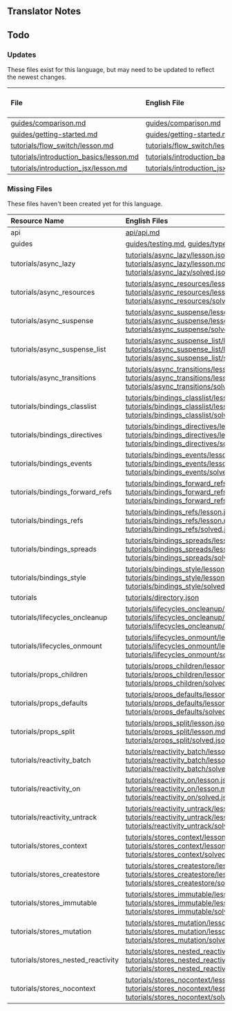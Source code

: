 
## Translator Notes

## Todo

### Updates  
These files exist for this language, but may need to be updated to reflect the newest changes.  
<!--MM:START (UPDATED:lang=id) -->
| File                                                                                                                                        | English File                                                                                                                                | Last Updated (EN)                                                                                  | Last Updated (ID)                                                                                 |
| :------------------------------------------------------------------------------------------------------------------------------------------ | :------------------------------------------------------------------------------------------------------------------------------------------ | :------------------------------------------------------------------------------------------------- | :------------------------------------------------------------------------------------------------ |
| [guides/comparison.md](https://github.com/solidjs/solid-docs/tree/main/langs/id/guides/comparison.md)                                       | [guides/comparison.md](https://github.com/solidjs/solid-docs/tree/main/langs/en/guides/comparison.md)                                       | [9/10/2022](https://github.com/solidjs/solid-docs/commit/97f41fa02a81dd8ce917b8c5b5f592dde0b07dd1) | [9/7/2022](https://github.com/solidjs/solid-docs/commit/7a0656c409728d26f791ad1e30648171963a5316) |
| [guides/getting-started.md](https://github.com/solidjs/solid-docs/tree/main/langs/id/guides/getting-started.md)                             | [guides/getting-started.md](https://github.com/solidjs/solid-docs/tree/main/langs/en/guides/getting-started.md)                             | [3/20/2023](https://github.com/solidjs/solid-docs/commit/14a0d3f0d63e944b75a34d1f2749b649bfacd5c9) | [9/7/2022](https://github.com/solidjs/solid-docs/commit/7a0656c409728d26f791ad1e30648171963a5316) |
| [tutorials/flow_switch/lesson.md](https://github.com/solidjs/solid-docs/tree/main/langs/id/tutorials/flow_switch/lesson.md)                 | [tutorials/flow_switch/lesson.md](https://github.com/solidjs/solid-docs/tree/main/langs/en/tutorials/flow_switch/lesson.md)                 | [1/25/2023](https://github.com/solidjs/solid-docs/commit/f664862fd1aeea273248014e03562155ce70da69) | [5/7/2022](https://github.com/solidjs/solid-docs/commit/fcb19d8a5d1cb6d494f52237fdce72d5fab522ca) |
| [tutorials/introduction_basics/lesson.md](https://github.com/solidjs/solid-docs/tree/main/langs/id/tutorials/introduction_basics/lesson.md) | [tutorials/introduction_basics/lesson.md](https://github.com/solidjs/solid-docs/tree/main/langs/en/tutorials/introduction_basics/lesson.md) | [3/20/2023](https://github.com/solidjs/solid-docs/commit/14a0d3f0d63e944b75a34d1f2749b649bfacd5c9) | [5/7/2022](https://github.com/solidjs/solid-docs/commit/fcb19d8a5d1cb6d494f52237fdce72d5fab522ca) |
| [tutorials/introduction_jsx/lesson.md](https://github.com/solidjs/solid-docs/tree/main/langs/id/tutorials/introduction_jsx/lesson.md)       | [tutorials/introduction_jsx/lesson.md](https://github.com/solidjs/solid-docs/tree/main/langs/en/tutorials/introduction_jsx/lesson.md)       | [5/25/2022](https://github.com/solidjs/solid-docs/commit/5e19160028a8f26c68fd43e943711696b4f30e0c) | [5/7/2022](https://github.com/solidjs/solid-docs/commit/fcb19d8a5d1cb6d494f52237fdce72d5fab522ca) |

<!--MM:END-->
### Missing Files  
These files haven't been created yet for this language.  
<!--MM:START (CREATED:lang=id) -->
| Resource Name                      | English Files                                                                                                                                                                                                                                                                                                                                                                                                                                                               |
| :--------------------------------- | :-------------------------------------------------------------------------------------------------------------------------------------------------------------------------------------------------------------------------------------------------------------------------------------------------------------------------------------------------------------------------------------------------------------------------------------------------------------------------- |
| api                                | [api/api.md](https://github.com/solidjs/solid-docs/tree/main/langs/id/api/api.md)                                                                                                                                                                                                                                                                                                                                                                                           |
| guides                             | [guides/testing.md](https://github.com/solidjs/solid-docs/tree/main/langs/id/guides/testing.md), [guides/typescript.md](https://github.com/solidjs/solid-docs/tree/main/langs/id/guides/typescript.md)                                                                                                                                                                                                                                                                      |
| tutorials/async_lazy               | [tutorials/async_lazy/lesson.json](https://github.com/solidjs/solid-docs/tree/main/langs/id/tutorials/async_lazy/lesson.json), [tutorials/async_lazy/lesson.md](https://github.com/solidjs/solid-docs/tree/main/langs/id/tutorials/async_lazy/lesson.md), [tutorials/async_lazy/solved.json](https://github.com/solidjs/solid-docs/tree/main/langs/id/tutorials/async_lazy/solved.json)                                                                                     |
| tutorials/async_resources          | [tutorials/async_resources/lesson.json](https://github.com/solidjs/solid-docs/tree/main/langs/id/tutorials/async_resources/lesson.json), [tutorials/async_resources/lesson.md](https://github.com/solidjs/solid-docs/tree/main/langs/id/tutorials/async_resources/lesson.md), [tutorials/async_resources/solved.json](https://github.com/solidjs/solid-docs/tree/main/langs/id/tutorials/async_resources/solved.json)                                                       |
| tutorials/async_suspense           | [tutorials/async_suspense/lesson.json](https://github.com/solidjs/solid-docs/tree/main/langs/id/tutorials/async_suspense/lesson.json), [tutorials/async_suspense/lesson.md](https://github.com/solidjs/solid-docs/tree/main/langs/id/tutorials/async_suspense/lesson.md), [tutorials/async_suspense/solved.json](https://github.com/solidjs/solid-docs/tree/main/langs/id/tutorials/async_suspense/solved.json)                                                             |
| tutorials/async_suspense_list      | [tutorials/async_suspense_list/lesson.json](https://github.com/solidjs/solid-docs/tree/main/langs/id/tutorials/async_suspense_list/lesson.json), [tutorials/async_suspense_list/lesson.md](https://github.com/solidjs/solid-docs/tree/main/langs/id/tutorials/async_suspense_list/lesson.md), [tutorials/async_suspense_list/solved.json](https://github.com/solidjs/solid-docs/tree/main/langs/id/tutorials/async_suspense_list/solved.json)                               |
| tutorials/async_transitions        | [tutorials/async_transitions/lesson.json](https://github.com/solidjs/solid-docs/tree/main/langs/id/tutorials/async_transitions/lesson.json), [tutorials/async_transitions/lesson.md](https://github.com/solidjs/solid-docs/tree/main/langs/id/tutorials/async_transitions/lesson.md), [tutorials/async_transitions/solved.json](https://github.com/solidjs/solid-docs/tree/main/langs/id/tutorials/async_transitions/solved.json)                                           |
| tutorials/bindings_classlist       | [tutorials/bindings_classlist/lesson.json](https://github.com/solidjs/solid-docs/tree/main/langs/id/tutorials/bindings_classlist/lesson.json), [tutorials/bindings_classlist/lesson.md](https://github.com/solidjs/solid-docs/tree/main/langs/id/tutorials/bindings_classlist/lesson.md), [tutorials/bindings_classlist/solved.json](https://github.com/solidjs/solid-docs/tree/main/langs/id/tutorials/bindings_classlist/solved.json)                                     |
| tutorials/bindings_directives      | [tutorials/bindings_directives/lesson.json](https://github.com/solidjs/solid-docs/tree/main/langs/id/tutorials/bindings_directives/lesson.json), [tutorials/bindings_directives/lesson.md](https://github.com/solidjs/solid-docs/tree/main/langs/id/tutorials/bindings_directives/lesson.md), [tutorials/bindings_directives/solved.json](https://github.com/solidjs/solid-docs/tree/main/langs/id/tutorials/bindings_directives/solved.json)                               |
| tutorials/bindings_events          | [tutorials/bindings_events/lesson.json](https://github.com/solidjs/solid-docs/tree/main/langs/id/tutorials/bindings_events/lesson.json), [tutorials/bindings_events/lesson.md](https://github.com/solidjs/solid-docs/tree/main/langs/id/tutorials/bindings_events/lesson.md), [tutorials/bindings_events/solved.json](https://github.com/solidjs/solid-docs/tree/main/langs/id/tutorials/bindings_events/solved.json)                                                       |
| tutorials/bindings_forward_refs    | [tutorials/bindings_forward_refs/lesson.json](https://github.com/solidjs/solid-docs/tree/main/langs/id/tutorials/bindings_forward_refs/lesson.json), [tutorials/bindings_forward_refs/lesson.md](https://github.com/solidjs/solid-docs/tree/main/langs/id/tutorials/bindings_forward_refs/lesson.md), [tutorials/bindings_forward_refs/solved.json](https://github.com/solidjs/solid-docs/tree/main/langs/id/tutorials/bindings_forward_refs/solved.json)                   |
| tutorials/bindings_refs            | [tutorials/bindings_refs/lesson.json](https://github.com/solidjs/solid-docs/tree/main/langs/id/tutorials/bindings_refs/lesson.json), [tutorials/bindings_refs/lesson.md](https://github.com/solidjs/solid-docs/tree/main/langs/id/tutorials/bindings_refs/lesson.md), [tutorials/bindings_refs/solved.json](https://github.com/solidjs/solid-docs/tree/main/langs/id/tutorials/bindings_refs/solved.json)                                                                   |
| tutorials/bindings_spreads         | [tutorials/bindings_spreads/lesson.json](https://github.com/solidjs/solid-docs/tree/main/langs/id/tutorials/bindings_spreads/lesson.json), [tutorials/bindings_spreads/lesson.md](https://github.com/solidjs/solid-docs/tree/main/langs/id/tutorials/bindings_spreads/lesson.md), [tutorials/bindings_spreads/solved.json](https://github.com/solidjs/solid-docs/tree/main/langs/id/tutorials/bindings_spreads/solved.json)                                                 |
| tutorials/bindings_style           | [tutorials/bindings_style/lesson.json](https://github.com/solidjs/solid-docs/tree/main/langs/id/tutorials/bindings_style/lesson.json), [tutorials/bindings_style/lesson.md](https://github.com/solidjs/solid-docs/tree/main/langs/id/tutorials/bindings_style/lesson.md), [tutorials/bindings_style/solved.json](https://github.com/solidjs/solid-docs/tree/main/langs/id/tutorials/bindings_style/solved.json)                                                             |
| tutorials                          | [tutorials/directory.json](https://github.com/solidjs/solid-docs/tree/main/langs/id/tutorials/directory.json)                                                                                                                                                                                                                                                                                                                                                               |
| tutorials/lifecycles_oncleanup     | [tutorials/lifecycles_oncleanup/lesson.json](https://github.com/solidjs/solid-docs/tree/main/langs/id/tutorials/lifecycles_oncleanup/lesson.json), [tutorials/lifecycles_oncleanup/lesson.md](https://github.com/solidjs/solid-docs/tree/main/langs/id/tutorials/lifecycles_oncleanup/lesson.md), [tutorials/lifecycles_oncleanup/solved.json](https://github.com/solidjs/solid-docs/tree/main/langs/id/tutorials/lifecycles_oncleanup/solved.json)                         |
| tutorials/lifecycles_onmount       | [tutorials/lifecycles_onmount/lesson.json](https://github.com/solidjs/solid-docs/tree/main/langs/id/tutorials/lifecycles_onmount/lesson.json), [tutorials/lifecycles_onmount/lesson.md](https://github.com/solidjs/solid-docs/tree/main/langs/id/tutorials/lifecycles_onmount/lesson.md), [tutorials/lifecycles_onmount/solved.json](https://github.com/solidjs/solid-docs/tree/main/langs/id/tutorials/lifecycles_onmount/solved.json)                                     |
| tutorials/props_children           | [tutorials/props_children/lesson.json](https://github.com/solidjs/solid-docs/tree/main/langs/id/tutorials/props_children/lesson.json), [tutorials/props_children/lesson.md](https://github.com/solidjs/solid-docs/tree/main/langs/id/tutorials/props_children/lesson.md), [tutorials/props_children/solved.json](https://github.com/solidjs/solid-docs/tree/main/langs/id/tutorials/props_children/solved.json)                                                             |
| tutorials/props_defaults           | [tutorials/props_defaults/lesson.json](https://github.com/solidjs/solid-docs/tree/main/langs/id/tutorials/props_defaults/lesson.json), [tutorials/props_defaults/lesson.md](https://github.com/solidjs/solid-docs/tree/main/langs/id/tutorials/props_defaults/lesson.md), [tutorials/props_defaults/solved.json](https://github.com/solidjs/solid-docs/tree/main/langs/id/tutorials/props_defaults/solved.json)                                                             |
| tutorials/props_split              | [tutorials/props_split/lesson.json](https://github.com/solidjs/solid-docs/tree/main/langs/id/tutorials/props_split/lesson.json), [tutorials/props_split/lesson.md](https://github.com/solidjs/solid-docs/tree/main/langs/id/tutorials/props_split/lesson.md), [tutorials/props_split/solved.json](https://github.com/solidjs/solid-docs/tree/main/langs/id/tutorials/props_split/solved.json)                                                                               |
| tutorials/reactivity_batch         | [tutorials/reactivity_batch/lesson.json](https://github.com/solidjs/solid-docs/tree/main/langs/id/tutorials/reactivity_batch/lesson.json), [tutorials/reactivity_batch/lesson.md](https://github.com/solidjs/solid-docs/tree/main/langs/id/tutorials/reactivity_batch/lesson.md), [tutorials/reactivity_batch/solved.json](https://github.com/solidjs/solid-docs/tree/main/langs/id/tutorials/reactivity_batch/solved.json)                                                 |
| tutorials/reactivity_on            | [tutorials/reactivity_on/lesson.json](https://github.com/solidjs/solid-docs/tree/main/langs/id/tutorials/reactivity_on/lesson.json), [tutorials/reactivity_on/lesson.md](https://github.com/solidjs/solid-docs/tree/main/langs/id/tutorials/reactivity_on/lesson.md), [tutorials/reactivity_on/solved.json](https://github.com/solidjs/solid-docs/tree/main/langs/id/tutorials/reactivity_on/solved.json)                                                                   |
| tutorials/reactivity_untrack       | [tutorials/reactivity_untrack/lesson.json](https://github.com/solidjs/solid-docs/tree/main/langs/id/tutorials/reactivity_untrack/lesson.json), [tutorials/reactivity_untrack/lesson.md](https://github.com/solidjs/solid-docs/tree/main/langs/id/tutorials/reactivity_untrack/lesson.md), [tutorials/reactivity_untrack/solved.json](https://github.com/solidjs/solid-docs/tree/main/langs/id/tutorials/reactivity_untrack/solved.json)                                     |
| tutorials/stores_context           | [tutorials/stores_context/lesson.json](https://github.com/solidjs/solid-docs/tree/main/langs/id/tutorials/stores_context/lesson.json), [tutorials/stores_context/lesson.md](https://github.com/solidjs/solid-docs/tree/main/langs/id/tutorials/stores_context/lesson.md), [tutorials/stores_context/solved.json](https://github.com/solidjs/solid-docs/tree/main/langs/id/tutorials/stores_context/solved.json)                                                             |
| tutorials/stores_createstore       | [tutorials/stores_createstore/lesson.json](https://github.com/solidjs/solid-docs/tree/main/langs/id/tutorials/stores_createstore/lesson.json), [tutorials/stores_createstore/lesson.md](https://github.com/solidjs/solid-docs/tree/main/langs/id/tutorials/stores_createstore/lesson.md), [tutorials/stores_createstore/solved.json](https://github.com/solidjs/solid-docs/tree/main/langs/id/tutorials/stores_createstore/solved.json)                                     |
| tutorials/stores_immutable         | [tutorials/stores_immutable/lesson.json](https://github.com/solidjs/solid-docs/tree/main/langs/id/tutorials/stores_immutable/lesson.json), [tutorials/stores_immutable/lesson.md](https://github.com/solidjs/solid-docs/tree/main/langs/id/tutorials/stores_immutable/lesson.md), [tutorials/stores_immutable/solved.json](https://github.com/solidjs/solid-docs/tree/main/langs/id/tutorials/stores_immutable/solved.json)                                                 |
| tutorials/stores_mutation          | [tutorials/stores_mutation/lesson.json](https://github.com/solidjs/solid-docs/tree/main/langs/id/tutorials/stores_mutation/lesson.json), [tutorials/stores_mutation/lesson.md](https://github.com/solidjs/solid-docs/tree/main/langs/id/tutorials/stores_mutation/lesson.md), [tutorials/stores_mutation/solved.json](https://github.com/solidjs/solid-docs/tree/main/langs/id/tutorials/stores_mutation/solved.json)                                                       |
| tutorials/stores_nested_reactivity | [tutorials/stores_nested_reactivity/lesson.json](https://github.com/solidjs/solid-docs/tree/main/langs/id/tutorials/stores_nested_reactivity/lesson.json), [tutorials/stores_nested_reactivity/lesson.md](https://github.com/solidjs/solid-docs/tree/main/langs/id/tutorials/stores_nested_reactivity/lesson.md), [tutorials/stores_nested_reactivity/solved.json](https://github.com/solidjs/solid-docs/tree/main/langs/id/tutorials/stores_nested_reactivity/solved.json) |
| tutorials/stores_nocontext         | [tutorials/stores_nocontext/lesson.json](https://github.com/solidjs/solid-docs/tree/main/langs/id/tutorials/stores_nocontext/lesson.json), [tutorials/stores_nocontext/lesson.md](https://github.com/solidjs/solid-docs/tree/main/langs/id/tutorials/stores_nocontext/lesson.md), [tutorials/stores_nocontext/solved.json](https://github.com/solidjs/solid-docs/tree/main/langs/id/tutorials/stores_nocontext/solved.json)                                                 |

<!--MM:END-->
        